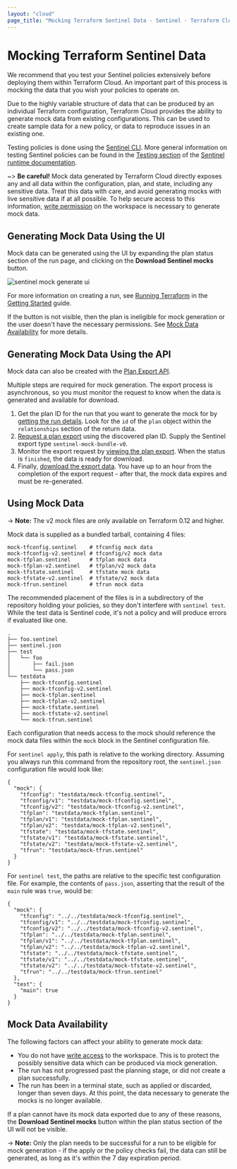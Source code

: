 ```yaml
---
layout: "cloud"
page_title: "Mocking Terraform Sentinel Data - Sentinel - Terraform Cloud"
---
```


# Mocking Terraform Sentinel Data

We recommend that you test your Sentinel policies extensively before deploying
them within Terraform Cloud. An important part of this process is mocking
the data that you wish your policies to operate on.

Due to the highly variable structure of data that can be produced by an
individual Terraform configuration, Terraform Cloud provides the ability to
generate mock data from existing configurations. This can be used to create
sample data for a new policy, or data to reproduce issues in an existing one.

Testing policies is done using the [Sentinel
CLI](https://docs.hashicorp.com/sentinel/commands/). More general information on
testing Sentinel policies can be found in the [Testing
section](https://docs.hashicorp.com/sentinel/writing/testing) of the [Sentinel
runtime documentation](https://docs.hashicorp.com/sentinel).

~> **Be careful!** Mock data generated by Terraform Cloud directly exposes
any and all data within the configuration, plan, and state, including any
sensitive data. Treat this data with care, and avoid generating mocks with live
sensitive data if at all possible. To help secure access to this information,
[write
permission](/docs/cloud/users-teams-organizations/permissions.html#write)
on the workspace is necessary to generate mock data.

## Generating Mock Data Using the UI

Mock data can be generated using the UI by expanding the plan status section of
the run page, and clicking on the **Download Sentinel mocks** button.

![sentinel mock generate ui](/assets/images/guides/sentinel/download-mocks.png)

For more information on creating a run, see [Running
Terraform](/docs/cloud/getting-started/runs.html) in the [Getting
Started](/docs/cloud/getting-started/index.html) guide.

If the button is not visible, then the plan is ineligible for mock generation or
the user doesn't have the necessary permissions. See [Mock Data
Availability](#mock-data-availability) for more details.

## Generating Mock Data Using the API

Mock data can also be created with the [Plan Export
API](/docs/cloud/api/plan-exports.html).

Multiple steps are required for mock generation. The export process is
asynchronous, so you must monitor the request to know when the data is generated
and available for download.

1. Get the plan ID for the run that you want to generate the mock for by
   [getting the run details](/docs/cloud/api/run.html#get-run-details).
   Look for the `id` of the `plan` object within the `relationships` section of
   the return data.
1. [Request a plan
  export](/docs/cloud/api/plan-exports.html#create-a-plan-export) using the
  discovered plan ID. Supply the Sentinel export type `sentinel-mock-bundle-v0`.
1. Monitor the export request by [viewing the plan
  export](/docs/cloud/api/plan-exports.html#show-a-plan-export). When the
  status is `finished`, the data is ready for download.
1. Finally, [download the export
   data](/docs/cloud/api/plan-exports.html#download-exported-plan-data).
   You have up to an hour from the completion of the export request - after
   that, the mock data expires and must be re-generated.

## Using Mock Data

-> **Note:** The v2 mock files are only available on Terraform 0.12 and higher. 

Mock data is supplied as a bundled tarball, containing 4 files:

```
mock-tfconfig.sentinel    # tfconfig mock data
mock-tfconfig-v2.sentinel # tfconfig/v2 mock data
mock-tfplan.sentinel      # tfplan mock data
mock-tfplan-v2.sentinel   # tfplan/v2 mock data
mock-tfstate.sentinel     # tfstate mock data
mock-tfstate-v2.sentinel  # tfstate/v2 mock data
mock-tfrun.sentinel       # tfrun mock data
```

The recommended placement of the files is in a subdirectory of the repository
holding your policies, so they don't interfere with `sentinel test`. While the
test data is Sentinel code, it's not a policy and will produce errors if
evaluated like one.

```
.
├── foo.sentinel
├── sentinel.json
├── test
│   └── foo
│       ├── fail.json
│       └── pass.json
└── testdata
    ├── mock-tfconfig.sentinel
    ├── mock-tfconfig-v2.sentinel
    ├── mock-tfplan.sentinel
    ├── mock-tfplan-v2.sentinel
    ├── mock-tfstate.sentinel
    ├── mock-tfstate-v2.sentinel
    └── mock-tfrun.sentinel
```

Each configuration that needs access to the mock should reference the mock data
files within the `mock` block in the Sentinel configuration file.

For `sentinel apply`, this path is relative to the working directory. Assuming
you always run this command from the repository root, the `sentinel.json`
configuration file would look like:

```
{
  "mock": {
    "tfconfig": "testdata/mock-tfconfig.sentinel",
    "tfconfig/v1": "testdata/mock-tfconfig.sentinel",
    "tfconfig/v2": "testdata/mock-tfconfig-v2.sentinel",
    "tfplan": "testdata/mock-tfplan.sentinel",
    "tfplan/v1": "testdata/mock-tfplan.sentinel",
    "tfplan/v2": "testdata/mock-tfplan-v2.sentinel",
    "tfstate": "testdata/mock-tfstate.sentinel",
    "tfstate/v1": "testdata/mock-tfstate.sentinel",
    "tfstate/v2": "testdata/mock-tfstate-v2.sentinel",
    "tfrun": "testdata/mock-tfrun.sentinel"
  }
}
```

For `sentinel test`, the paths are relative to the specific test configuration
file. For example, the contents of `pass.json`, asserting that the result of the
`main` rule was `true`, would be:

```
{
  "mock": {
    "tfconfig": "../../testdata/mock-tfconfig.sentinel",
    "tfconfig/v1": "../../testdata/mock-tfconfig.sentinel",
    "tfconfig/v2": "../../testdata/mock-tfconfig-v2.sentinel",
    "tfplan": "../../testdata/mock-tfplan.sentinel",
    "tfplan/v1": "../../testdata/mock-tfplan.sentinel",
    "tfplan/v2": "../../testdata/mock-tfplan-v2.sentinel",
    "tfstate": "../../testdata/mock-tfstate.sentinel",
    "tfstate/v1": "../../testdata/mock-tfstate.sentinel",
    "tfstate/v2": "../../testdata/mock-tfstate-v2.sentinel",
    "tfrun": "../../testdata/mock-tfrun.sentinel"
  },
  "test": {
    "main": true
  }
}
```

## Mock Data Availability

The following factors can affect your ability to generate mock data:

* You do not have [write
  access](/docs/cloud/users-teams-organizations/permissions.html#write) to
  the workspace. This is to protect the possibly sensitive data which can be
  produced via mock generation.
* The run has not progressed past the planning stage, or did not create a plan
  successfully.
* The run has been in a terminal state, such as applied or discarded, longer
  than seven days. At this point, the data necessary to generate the mocks is no
  longer available.

If a plan cannot have its mock data exported due to any of these reasons, the
**Download Sentinel mocks** button within the plan status section of the UI will
not be visible.

-> **Note:** Only the plan needs to be successful for a run to be eligible for
mock generation - if the apply or the policy checks fail, the data can still be
generated, as long as it's within the 7 day expiration period.
